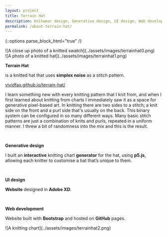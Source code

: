 ```yaml
---
layout: project
title: Terrain Hat
description: Knitwear design, Generative design, UI design, Web development
permalink: /about-terrain-hat/
---
```

{::options parse_block_html="true" /}

<div class="col-12 col-md-6 mb-3">
![A close up photo of a knitted swatch](../assets/images/terrainhat0.png)
</div>
<div class="col-12 col-md-6 mb-5">
![A photo of a knitted hat](../assets/images/terrainhat1.png)
</div>

<div class="col-12 offset-sm-0 col-md-8 offset-md-2 col-lg-6 offset-lg-3 vertical-center">

**Terrain Hat**

<div class="indent">

is a knitted hat that uses **simplex noise** as a stitch pattern.

[vividfax.github.io/terrain-hat/](https://vividfax.github.io/terrain-hat/)

I learn something new with every knitting pattern that I knit from, and when I first learned about knitting from charts I immediately saw it as a space for generative pixel-based art. In knitting there are two sides to a stitch; a knit side on the front and a purl side that's usually on the back. This binary system can be configured in so many different ways. Many basic stitch patterns are just a combination of knits and purls, repeated in a uniform manner. I threw a bit of randomness into the mix and this is the result.

</div><br>

**Generative design**<br>

<div class="indent">

I built an **interactive** knitting chart **generator** for the hat, using **p5.js**, allowing each knitter to customise a hat that’s unique to them.

</div><br>

**UI design**

<div class="indent">

**Website** designed in **Adobe XD**.

</div><br>

**Web development**<br>

<div class="indent">

Website built with **Bootstrap** and hosted on **GitHub** pages.

</div>

</div>

<div class="col-12 mt-5">
![A knitting chart](../assets/images/terrainhat2.png)
</div>
